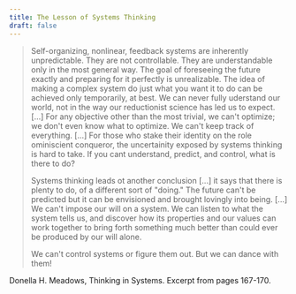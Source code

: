 ```yaml
---
title: The Lesson of Systems Thinking
draft: false
---
```


> Self-organizing, nonlinear, feedback systems are inherently unpredictable. They are not controllable. They are understandable only in the most general way. The goal of foreseeing the future exactly and preparing for it perfectly is unrealizable. The idea of making a complex system do just what you want it to do can be achieved only temporarily, at best. We can never fully uderstand our world, not in the way our reductionist science has led us to expect. \[...] For any objective other than the most trivial, we can't optimize; we don't even know what to optimize. We can't keep track of everything. \[...] For those who stake their identity on the role ominiscient conqueror, the uncertainity exposed by systems thinking is hard to take. If you cant understand, predict, and control, what is there to do?
>
> Systems thinking leads ot another conclusion \[...] it says that there is plenty to do, of a different sort of "doing." The future can't be predicted but it can be envisioned and brought lovingly into being. \[...] We can't impose our will on a system. We can listen to what the system tells us, and discover how its properties and our values can work together to bring forth something much better than could ever be produced by our will alone.
>
> We can't control systems or figure them out. But we can dance with them!

Donella H. Meadows, Thinking in Systems. Excerpt from pages 167-170.

